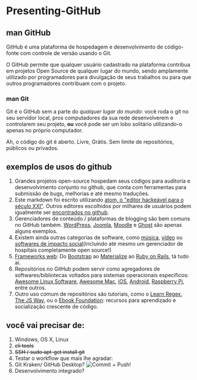 # Presenting-GitHub

## man GitHub

GitHub é uma plataforma de hospedagem e desenvolvimento de código-fonte com controle de versão usando o Git. 

O GitHub permite que qualquer usuário cadastrado na plataforma contribua em projetos Open Source de qualquer lugar do mundo, sendo amplamente utilizado por programadores para divulgação de seus trabalhos ou para que outros programadores contribuam com o projeto.

### man Git

Git é o GitHub sem a parte do *qualquer lugar do mundo*: você roda o git no seu servidor local, pros computadores da sua rede desenvolverem e controlarem seu projeto, **ou** você pode ser um lobo solitário utilizando-o apenas no próprio computador.

Ah, o código do git é aberto. Livre, Grátis. Sem limite de repositórios, públicos ou privados.

## exemplos de usos do github

1. Grandes projetos open-source hospedam seus códigos para auditoria e desenvolvimento conjunto no github, que conta com ferramentas para submissão de bugs, melhorias e até mesmo traduções.
1. Este markdown foi escrito utilizando [atom, o "editor hackeável para o século XXI"](https://github.com/atom/atom). Outros editores escolhidos por milhares de usuários podem igualmente ser [encontrados no github](https://github.com/showcases/text-editors).
2. Gerenciadores de conteúdo / plataformas de blogging são bem comuns no GitHub também. [WordPress](https://github.com/WordPress/WordPress), [Joomla](https://github.com/joomla/joomla-cms), [Moodle](https://github.com/moodle/moodle) e [Ghost](https://github.com/TryGhost/Ghost) são apenas alguns exemplos.
3. Existem ainda outras categorias de software, como [música](https://github.com/showcases/music), [vídeo](https://github.com/showcases/video-tools) ou [softwares de impacto social](https://github.com/showcases/social-impact)(incluindo até mesmo um gerenciador de hospitais completamente open source!)
2. [Frameworks web](https://github.com/showcases/web-application-frameworks): Do [Bootstrap](https://github.com/twbs/bootstrap) ao [Materialize](https://github.com/Dogfalo/materialize) ao [Ruby on Rails](https://github.com/rails/rails), tá tudo aí.
3. Repositórios no GitHub podem servir como agregadores de softwares/bibliotecas voltados para sistemas operacionais específicos: [Awesome Linux Software](https://github.com/LewisVo/Awesome-Linux-Software), [Awesome Mac](https://github.com/jaywcjlove/awesome-mac), [iOS](https://github.com/vsouza/awesome-ios), [Android](https://github.com/JStumpp/awesome-android), [Raspberry Pi](https://github.com/thibmaek/awesome-raspberry-pi), entre outros.
4. Outro uso comum de repositórios são tutoriais, como o [Learn Regex](https://github.com/zeeshanu/learn-regex), [The JS Way](https://github.com/bpesquet/thejsway), ou o [Ebook Foundation](https://github.com/EbookFoundation/free-programming-books): recursos para aprendizado e socialização crescente de código.


## você vai precisar de:
1. Windows, OS X, Linux
2. ~~cli tools~~
3. ~~SSH / sudo apt-get install git~~
4. Testar o workflow que mais lhe agradar:
1. Git Kraken/ GitHub Desktop?
![Commit + Push!](https://raw.githubusercontent.com/mai0li/Presenting-GitHub/master/2017-08-27_18-55-08.gif)
2. Desenvolvimento integrado?
